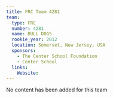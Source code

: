 ```yaml
---
title: FRC Team 4281
team:
  type: FRC
  number: 4281
  name: BULL DOGS
  rookie_year: 2012
  location: Somerset, New Jersey, USA
  sponsors:
    - The Center School Foundation
    - Center School
  links:
    Website: 
---
```

No content has been added for this team